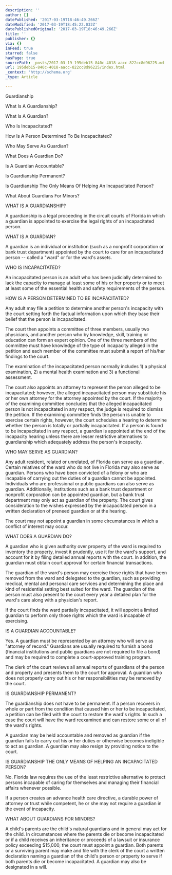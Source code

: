 ```yaml
---
description: ''
author: []
datePublished: '2017-03-19T18:46:49.266Z'
dateModified: '2017-03-19T18:45:22.032Z'
datePublishedOriginal: '2017-03-19T18:46:49.266Z'
title: ''
publisher: {}
via: {}
inFeed: true
starred: false
hasPage: true
sourcePath: _posts/2017-03-19-195deb15-840c-4018-aacc-822cc8d96225.md
url: 195deb15-840c-4018-aacc-822cc8d96225/index.html
_context: 'http://schema.org'
_type: Article

---
```

Guardianship

What Is A Guardianship?

What Is A Guardian?

Who Is Incapacitated?

How Is A Person Determined To Be Incapacitated?

Who May Serve As Guardian?

What Does A Guardian Do?

Is A Guardian Accountable?

Is Guardianship Permanent?

Is Guardianship The Only Means Of Helping An Incapacitated Person?

What About Guardians For Minors?

WHAT IS A GUARDIANSHIP?

A guardianship is a legal proceeding in the circuit courts of Florida in which a guardian is appointed to exercise the legal rights of an incapacitated person.

WHAT IS A GUARDIAN?

A guardian is an individual or institution (such as a nonprofit corporation or bank trust department) appointed by the court to care for an incapacitated person -- called a "ward" or for the ward's assets.

WHO IS INCAPACITATED?

An incapacitated person is an adult who has been judicially determined to lack the capacity to manage at least some of his or her property or to meet at least some of the essential health and safety requirements of the person.

HOW IS A PERSON DETERMINED TO BE INCAPACITATED?

Any adult may file a petition to determine another person's incapacity with the court setting forth the factual information upon which they base their belief that the person is incapacitated. 

The court then appoints a committee of three members, usually two physicians, and another person who by knowledge, skill, training or education can form an expert opinion. One of the three members of the committee must have knowledge of the type of incapacity alleged in the petition and each member of the committee must submit a report of his/her findings to the court. 

The examination of the incapacitated person normally includes 1) a physical examination, 2) a mental health examination and 3) a functional assessment. 

The court also appoints an attorney to represent the person alleged to be incapacitated; however, the alleged incapacitated person may substitute his or her own attorney for the attorney appointed by the court. If the majority of the examining committee concludes that the alleged incapacitated person is not incapacitated in any respect, the judge is required to dismiss the petition. If the examining committee finds the person is unable to exercise certain rights, however, the court schedules a hearing to determine whether the person is totally or partially incapacitated. If a person is found to be incapacitated in any respect, a guardian is appointed at the end of the incapacity hearing unless there are lesser restrictive alternatives to guardianship which adequately address the person's incapacity.

WHO MAY SERVE AS GUARDIAN?

Any adult resident, related or unrelated, of Florida can serve as a guardian. Certain relatives of the ward who do not live in Florida may also serve as guardian. Persons who have been convicted of a felony or who are incapable of carrying out the duties of a guardian cannot be appointed. Individuals who are professional or public guardians can also serve as guardian. Additionally, institutions such as a bank trust department or nonprofit corporation can be appointed guardian, but a bank trust department may only act as guardian of the property. The court gives consideration to the wishes expressed by the incapacitated person in a written declaration of preneed guardian or at the hearing.

The court may not appoint a guardian in some circumstances in which a conflict of interest may occur.

WHAT DOES A GUARDIAN DO?

A guardian who is given authority over property of the ward is required to inventory the property, invest it prudently, use it for the ward's support, and account for it by filing detailed annual reports with the court. In addition, the guardian must obtain court approval for certain financial transactions.

The guardian of the ward's person may exercise those rights that have been removed from the ward and delegated to the guardian, such as providing medical, mental and personal care services and determining the place and kind of residential setting best suited for the ward. The guardian of the person must also present to the court every year a detailed plan for the ward's care along with a physician's report.

If the court finds the ward partially incapacitated, it will appoint a limited guardian to perform only those rights which the ward is incapable of exercising.

IS A GUARDIAN ACCOUNTABLE?

Yes. A guardian must be represented by an attorney who will serve as "attorney of record." Guardians are usually required to furnish a bond (financial institutions and public guardians are not required to file a bond) and may be required to complete a court-approved training program. 

The clerk of the court reviews all annual reports of guardians of the person and property and presents them to the court for approval. A guardian who does not properly carry out his or her responsibilities may be removed by the court.

IS GUARDIANSHIP PERMANENT?

The guardianship does not have to be permanent. If a person recovers in whole or part from the condition that caused him or her to be incapacitated, a petition can be filed with the court to restore the ward's rights. In such a case the court will have the ward reexamined and can restore some or all of the ward's rights.

A guardian may be held accountable and removed as guardian if the guardian fails to carry out his or her duties or otherwise becomes ineligible to act as guardian. A guardian may also resign by providing notice to the court.

IS GUARDIANSHIP THE ONLY MEANS OF HELPING AN INCAPACITATED PERSON?

No. Florida law requires the use of the least restrictive alternative to protect persons incapable of caring for themselves and managing their financial affairs whenever possible. 

If a person creates an advance health care directive, a durable power of attorney or trust while competent, he or she may not require a guardian in the event of incapacity.

WHAT ABOUT GUARDIANS FOR MINORS?

A child's parents are the child's natural guardians and in general may act for the child. In circumstances where the parents die or become incapacitated or if a child receives an inheritance or proceeds of a lawsuit or insurance policy exceeding $15,000, the court must appoint a guardian. Both parents or a surviving parent may make and file with the clerk of the court a written declaration naming a guardian of the child's person or property to serve if both parents die or become incapacitated. A guardian may also be designated in a will.